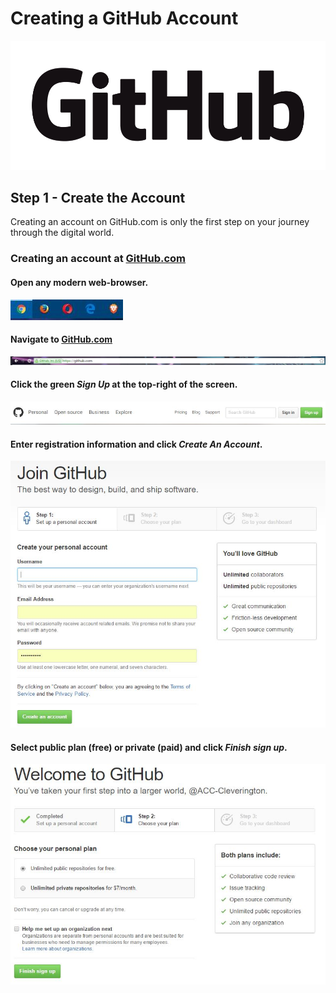 # Creating a GitHub Account

![GitHub](../../images/github/GitHub_Logo.png)

## Step 1 - Create the Account

Creating an account on GitHub.com is only the first step on your journey through
the digital world.

### Creating an account at [GitHub.com](https://github.com)

#### Open any modern web-browser.

![Modern Browsers](../../images/github/modern-browsers.JPG)

#### Navigate to [GitHub.com](https://github.com)

![Navigate to GitHub.com](../../images/github/github-browser.JPG)

#### Click the green _Sign Up_ at the top-right of the screen.

![Click Sign Up](../../images/github/github-create-account_1.JPG)

#### Enter registration information and click _Create An Account_.

![Click Create An Account](../../images/github/github-create-account_2.JPG)

#### Select public plan (free) or private (paid) and click _Finish sign up_.

![Click Finish sign up](../../images/github/github-create-account_3.JPG)
